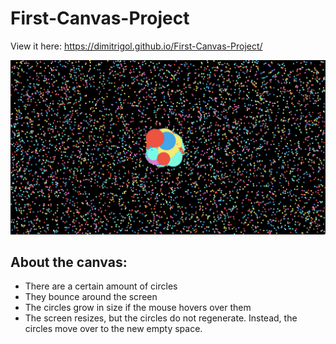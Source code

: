 # First-Canvas-Project

View it here: https://dimitrigol.github.io/First-Canvas-Project/

![project image](Circle-Screenshot.png "Title")

## About the canvas:
* There are a certain amount of circles
* They bounce around the screen
* The circles grow in size if the mouse hovers over them
* The screen resizes, but the circles do not regenerate. Instead, the circles move over to the new empty space.
